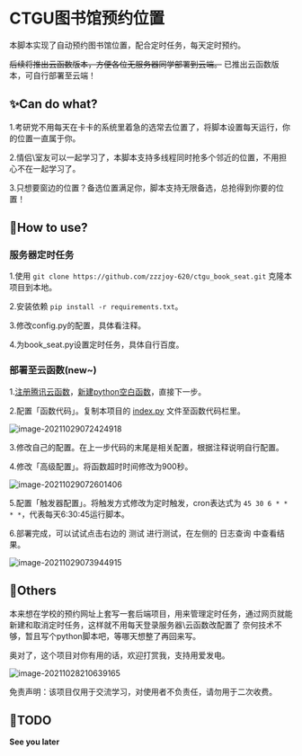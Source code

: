 # CTGU图书馆预约位置

本脚本实现了自动预约图书馆位置，配合定时任务，每天定时预约。

~~后续将推出云函数版本，方便各位无服务器同学部署到云端。~~
已推出云函数版本，可自行部署至云端！

## :sparkles:Can do what?

1.考研党不用每天在卡卡的系统里着急的选常去位置了，将脚本设置每天运行，你的位置一直属于你。

2.情侣\室友可以一起学习了，本脚本支持多线程同时抢多个邻近的位置，不用担心不在一起学习了。

3.只想要窗边的位置？备选位置满足你，脚本支持无限备选，总抢得到你要的位置！

## :rocket:How to use?

### 服务器定时任务

1.使用 `git clone https://github.com/zzzjoy-620/ctgu_book_seat.git` 克隆本项目到本地。

2.安装依赖 `pip install -r requirements.txt`。

3.修改config.py的配置，具体看注释。

4.为book_seat.py设置定时任务，具体自行百度。

### 部署至云函数(new~)

1.[注册腾讯云函数](https://console.cloud.tencent.com/)，[新建python空白函数](https://console.cloud.tencent.com/scf/list-create?rid=4&ns=default&keyword=helloworld%20%E7%A9%BA%E7%99%BD%E6%A8%A1%E6%9D%BF%E5%87%BD%E6%95%B0&python3)，直接下一步。

2.配置「函数代码」。复制本项目的 [index.py](https://github.com/zzzjoy-620/ctgu_book_seat/blob/master/index.py) 文件至函数代码栏里。

![image-20211029072424918](https://gitee.com/zzzjoy/My_Pictures/raw/master/202110290724038.png)

3.修改自己的配置。在上一步代码的末尾是相关配置，根据注释说明自行配置。

4.修改「高级配置」。将函数超时时间修改为900秒。	

![image-20211029072601406](https://gitee.com/zzzjoy/My_Pictures/raw/master/202110290726461.png)

5.配置「触发器配置」。将触发方式修改为定时触发，cron表达式为 `45 30 6 * * * *`，代表每天6:30:45运行脚本。

6.部署完成，可以试试点击右边的 测试 进行测试，在左侧的 日志查询 中查看结果。

![image-20211029073944915](https://gitee.com/zzzjoy/My_Pictures/raw/master/202110290739053.png)



## :memo:Others

本来想在学校的预约网址上套写一套后端项目，用来管理定时任务，通过网页就能新建和取消定时任务，这样就不用每天登录服务器\云函数改配置了
奈何技术不够，暂且写个python脚本吧，等哪天想整了再回来写。

奥对了，这个项目对你有用的话，欢迎打赏我，支持用爱发电。

![image-20211028210639165](https://gitee.com/zzzjoy/My_Pictures/raw/master/202110282106213.png)

免责声明：该项目仅用于交流学习，对使用者不负责任，请勿用于二次收费。

## :see_no_evil:TODO

**See you later**
